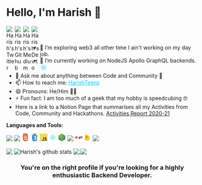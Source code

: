 # Hello, I'm Harish :wave: 

<a href="https://twitter.com/HarishTeens">
  <img align="left" alt="Harish's Twitter" width="22px" src="https://image.flaticon.com/icons/png/512/124/124021.png" />
</a>
<a href="https://github.com/HarishTeens">
  <img align="left" alt="Harish's Github" width="22px" src="https://github.com/fluidicon.png" />
</a>
<a href="https://medium.com/@arishh2">
  <img align="left" alt="Harish's Medium" width="22px" src="https://cdn-static-1.medium.com/_/fp/icons/favicon-rebrand-medium.3Y6xpZ-0FSdWDnPM3hSBIA.ico" />
</a>
<a href="https://dev.to/harishteens">
  <img align="left" alt="Harish's Dev.to" width="22px" src="https://cdn.shopify.com/s/files/1/1626/8507/files/Dev_400x400_50x.png" />
</a>

<br/>
<br/>


<!-- - 🔭 I’m currently working -->
- 👯 I’m exploring web3 all other time I ain't working on my day job.
- 🌱 I’m currently working on NodeJS Apollo GraphQL backends. <code><img height="20" src="https://raw.githubusercontent.com/github/explore/80688e429a7d4ef2fca1e82350fe8e3517d3494d/topics/react/react.png"></code> 
- 💬 Ask me about anything between Code and Community 💖
- 📫 How to reach me: <a style="color:#02ccff" href="https://twitter.com/HarishTeens">HarishTeens</a>
- 😄 Pronouns: He/Him 💁‍♂️
- ⚡ Fun fact: I am too much of a geek that my hobby is speedcubing :nerd_face:
-  Here is a link to a Notion Page that summarises all my Activities from Code, Community and Hackathons. 
    <a href="https://www.notion.so/harishteens/8ddbfffc5cdb4c66b0a3b9971db70cea?v=daa9edccfc39485881e000ee48335cae">Activities Report 2020-21</a>


**Languages and Tools:**  

<code><img height="20" src="https://www.python.org/static/favicon.ico"></code>
<code><img height="20" src="https://isocpp.org/favicon.ico"></code>
<code><img height="20" src="https://raw.githubusercontent.com/github/explore/80688e429a7d4ef2fca1e82350fe8e3517d3494d/topics/html/html.png"></code>
<code><img height="20" src="https://raw.githubusercontent.com/github/explore/80688e429a7d4ef2fca1e82350fe8e3517d3494d/topics/css/css.png"></code>
<code><img height="20" src="https://raw.githubusercontent.com/github/explore/80688e429a7d4ef2fca1e82350fe8e3517d3494d/topics/javascript/javascript.png"></code>
<code><img height="20" src="https://raw.githubusercontent.com/github/explore/80688e429a7d4ef2fca1e82350fe8e3517d3494d/topics/react/react.png"></code>
<code><img height="20" src="https://raw.githubusercontent.com/github/explore/80688e429a7d4ef2fca1e82350fe8e3517d3494d/topics/nodejs/nodejs.png"></code>
<code><img height="20" src="https://www.mongodb.com/assets/images/global/favicon.ico"></code>
<code><img height="20" src="https://raw.githubusercontent.com/github/explore/80688e429a7d4ef2fca1e82350fe8e3517d3494d/topics/git/git.png"></code>
<code><img height="20" src="https://raw.githubusercontent.com/github/explore/80688e429a7d4ef2fca1e82350fe8e3517d3494d/topics/firebase/firebase.png"></code>
<code><img height="20" src="https://www.gstatic.com/devrel-devsite/prod/v9d82702993bc22f782b7874a0f933b5e39c1f0889acab7d1fce0d6deb8e0f63d/cloud/images/favicons/onecloud/favicon.ico"></code>



<img align="center" src="https://github-readme-stats.vercel.app/api/top-langs/?username=HarishTeens&theme=dark&hide_langs_below=1" />
 
<img align="center" src="https://github-readme-stats.vercel.app/api?username=HarishTeens&show_icons=true&theme=dark&line_height=27" alt="Harish's github stats"/>

<a href="https://github.com/HarishTeens/rpsgames/">
  <img align="center" src="https://github-readme-stats.vercel.app/api/pin/?username=HarishTeens&repo=rpsgames&theme=dark" />
</a>

<a href="https://github.com/HarishTeens/yelpcamp/">
  <img align="center" src="https://github-readme-stats.vercel.app/api/pin/?username=HarishTeens&repo=yelpcamp&theme=dark" />
</a>


<div align="center">

### You're on the right profile if you're looking for a highly enthusiastic Backend Developer.

</div>

